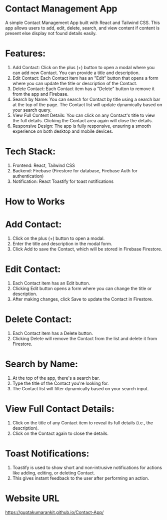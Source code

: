# Contact Management App
A simple Contact Management App built with React and Tailwind CSS. This app allows users to add, edit, delete, search, and view content if content is present else display not found details easily.

# Features:

1. Add Contact: Click on the plus (+) button to open a modal where you can add new Contact. You can provide a title and description.
2. Edit Contact: Each Contact item has an "Edit" button that opens a form where you can update the title or description of the Contact.
3. Delete Contact: Each Contact item has a "Delete" button to remove it from the app and Firebase.
4. Search by Name: You can search for Contact by title using a search bar at the top of the page. The Contact list will update dynamically based on your search query.
5. View Full Content Details: You can click on any Contact's title to view the full details. Clicking the Contact area again will close the details.
6. Responsive Design: The app is fully responsive, ensuring a smooth experience on both desktop and mobile devices.

# Tech Stack:

1. Frontend: React, Tailwind CSS
2. Backend: Firebase (Firestore for database, Firebase Auth for authentication)
3. Notification: React Toastify for toast notifications

# How to Works 

# Add Contact:

1.  Click on the plus (+) button to open a modal.
2.  Enter the title and description in the modal form.
3.  Click Add to save the Contact, which will be stored in Firebase Firestore.

# Edit Contact:

1.  Each Contact item has an Edit button.
2.  Clicking Edit button opens a form where you can change the title or description.
3.  After making changes, click Save to update the Contact in Firestore.

# Delete Contact:

1.  Each Contact item has a Delete button.
2.  Clicking Delete will remove the Contact from the list and delete it from Firestore.

# Search by Name:

1.  At the top of the app, there's a search bar.
2.  Type the title of the Contact you're looking for.
3.  The Contact list will filter dynamically based on your search input.

# View Full Contact Details:

1.  Click on the title of any Contact item to reveal its full details (i.e., the description).
2.  Click on the Contact again to close the details.

# Toast Notifications:

1.  Toastify is used to show short and non-intrusive notifications for actions like adding, editing, or deleting Contact.
2.  This gives instant feedback to the user after performing an action.

# Website URL 

https://guptakumarankit.github.io/Contact-App/
